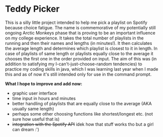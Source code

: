 # Teddy Picker
This is a silly little project intended to help me pick a playlist on Spotify because choice fatigue. The name is commemorative of my potentially still ongoing Arctic Monkeys phase that is proving to be an important influence on my college experience. It takes the total number of playlists in the running and then their names and lengths (in minutes!). It then calculates the average length and determines which playlist is closest to it in length. In case of playlists of same length or playlists equally close to the average it chooses the first one in the order provided on input. The aim of this was (in addition to satisfying my I-can't-just-choose-random tendencies) to practice my coding skills in java, which I was learning last year when I made this and as of now it's still intended only for use in the command prompt.

**What I hope to improve and add now:**
- graphic user interface
- time input in hours and minutes
- better handling of playlists that are equally close to the average (AKA usually same length)
- perhaps some other choosing functions like shortest/longest etc. (not sure how useful that is)
- ~~integration with the Spotify API~~ idek how that stuff works tho but a girl can dream :')
